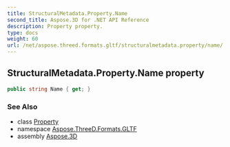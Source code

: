 ```yaml
---
title: StructuralMetadata.Property.Name
second_title: Aspose.3D for .NET API Reference
description: Property property. 
type: docs
weight: 60
url: /net/aspose.threed.formats.gltf/structuralmetadata.property/name/
---
```

## StructuralMetadata.Property.Name property

```csharp
public string Name { get; }
```

### See Also

* class [Property](../)
* namespace [Aspose.ThreeD.Formats.GLTF](../../structuralmetadata.property/)
* assembly [Aspose.3D](../../../)


